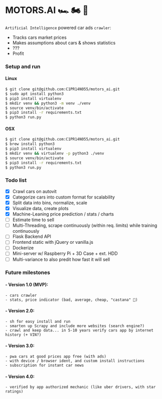 # MOTORS.AI 🏎️ 🏍️ 🧠

`Artificial Intelligence` powered car ads `crawler`:

-   Tracks cars market prices
-   Makes assumptions about cars & shows statistics
-   ???
-   Profit

### Setup and run

#### Linux

```zsh
$ git clone git@github.com:C1PR14N055/motors_ai.git
$ sudo apt install python3
$ pip3 install virtualenv
$ mkdir venv && python3 -m venv ./venv
$ source venv/bin/activate
$ pip3 install -r requirements.txt
$ python3 run.py
```

#### OSX

```zsh
$ git clone git@github.com:C1PR14N055/motors_ai.git
$ brew install python3
$ pip3 install virtualenv
$ mkdir venv && virtualenv -p python3 ./venv
$ source venv/bin/activate
$ pip3 install -r requirements.txt
$ python3 run.py
```

### Todo list

-   [x] Crawl cars on autovit
-   [x] Categorize cars into custom format for scalability
-   [x] Split data into bins, normalize, scale
-   [x] Visualize data, create plots
-   [x] Machine-Leaning price prediction / stats / charts
-   [ ] Estimate time to sell
-   [ ] Multi-Threading, scrape continuously (within req. limits) while training continuously
-   [ ] Flask Backend API
-   [ ] Frontend static with jQuery or vanilla.js
-   [ ] Dockerize
-   [ ] Mini-server w/ Raspberry Pi + 3D Case + ext. HDD
-   [ ] Multi-variance to also predit how fast it will sell

### Future milestones

#### - Version 1.0 (MVP):

    - cars crawler
    - stats, price indicator (bad, average, cheap, "castana" 🌰)

#### - Version 2.0:

    - sh for easy install and run
    - smarten up Scrapy and include more websites (search engine?)
    - crawl and keep data... in 5-10 years verify cars app by internet history (+ VIN?)

#### - Version 3.0:

    - pwa cars at good prices app free (with ads)
    - with device / browser ident, and custom install instructions
    - subscription for instant car news

#### - Version 4.0:

    - verified by app authorized mechanic (like uber drivers, with star ratings)
